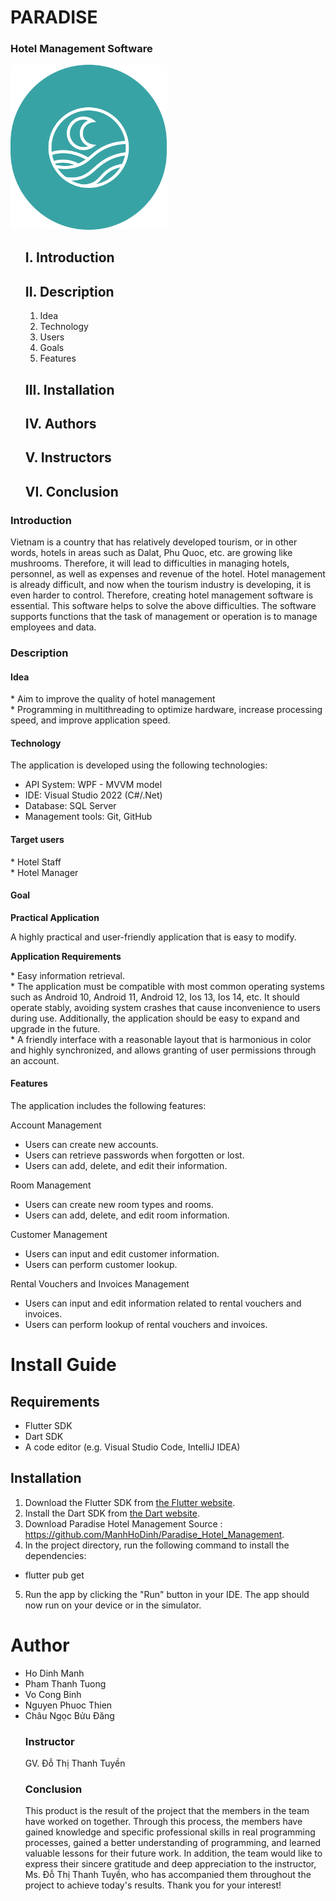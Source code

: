 <div id="top">
</div>
<h1>PARADISE</h1>
<h3>Hotel Management Software</h3>
<!-- PARADISE -->
<a style="text-decoration: none;" href="#Top">
    <img src="./assets/images/logo_app.png" alt="Logo Spotify" width="250"/>
</a>
<!-- Table of Contents -->
<ul id="nav">

<a style="text-decoration: none;" href="#MoDau">
    <h2>I. Introduction</h2>
</a>


<a style="text-decoration: none;" href="#MoTa">
    <h2>II. Description</h2>
</a>

<ol id="sub_nav">
    <li><a style="text-decoration: none;" href="#yTuong">Idea</a></li>
    <li><a style="text-decoration: none;" href="#congNghe">Technology</a></li>
    <li><a style="text-decoration: none;" href="#doiTuongSuDung">Users</a></li>
    <li><a style="text-decoration: none;" href="#mucTieu">Goals</a></li>
    <li><a style="text-decoration: none;" href="#tinhNang">Features</a></li>
</ol>


<a style="text-decoration: none;" href="#caiDat">
    <h2>III. Installation</h2>
</a>


<a style="text-decoration: none;" href="#tacGia">
    <h2>IV. Authors</h2>
</a>



<a style="text-decoration: none;" href="#nguoiHuongDan">
    <h2>V. Instructors</h2>
</a>



<a style="text-decoration: none;" href="#tongKet">
    <h2>VI. Conclusion</h2>
</a>
</ul>
<!-- Introduction  -->
<div id="MoDau">
    <h3>Introduction</h3>
    <p id="description">
        Vietnam is a country that has relatively developed tourism, or in other words, hotels in areas such as Dalat, Phu Quoc, etc. are growing like mushrooms. Therefore, it will lead to difficulties in managing hotels, personnel, as well as expenses and revenue of the hotel. Hotel management is already difficult, and now when the tourism industry is developing, it is even harder to control. Therefore, creating hotel management software is essential. This software helps to solve the above difficulties. The software supports functions that the task of management or operation is to manage employees and data.
    </p>
</div>
<!-- Description  -->
<div id="MoTa">
    <h3>Description</h3>
  
<div id="yTuong">
    <h4>Idea</h4>
    <p>* Aim to improve the quality of hotel management
        <br>
        * Programming in multithreading to optimize hardware, increase processing speed, and improve application speed.
      </p>
</div>

<div id="congNghe">
        <h4>Technology</h4>

<p>The application is developed using the following technologies:</p>

<ul>
    <li>API System: WPF - MVVM model</li>
    <li>IDE: Visual Studio 2022 (C#/.Net)</li>
    <li>Database: SQL Server</li>
    <li>Management tools: Git, GitHub</li>
</ul>


  
</div>
<div id="doiTuongSuDung">
    <h4>Target users</h4>

   <p>* Hotel Staff <br>
    * Hotel Manager
    
</div>
<div id="mucTieu">
    <h4>Goal</h4>

   <strong>
    Practical Application
</strong>
<p>A highly practical and user-friendly application that is easy to modify.</p>
<strong>Application Requirements</strong>

<p>
    * Easy information retrieval. <br>
    * The application must be compatible with most common operating systems such as Android 10, Android 11, Android 12, Ios 13, Ios 14, etc. It should operate stably, avoiding system crashes that cause inconvenience to users
    during use. Additionally, the application should be easy to expand and upgrade in the future. <br>
    * A friendly interface with a reasonable layout that is harmonious in color and highly synchronized, and allows
    granting of user permissions through an account.
</p>
  
</div>
<div id="tinhNang">
    <h4>Features</h4>

The application includes the following features:
    
Account Management
* Users can create new accounts.
* Users can retrieve passwords when forgotten or lost.
* Users can add, delete, and edit their information.
    
Room Management  
* Users can create new room types and rooms.
* Users can add, delete, and edit room information.
    
Customer Management 
* Users can input and edit customer information.
* Users can perform customer lookup.
    
Rental Vouchers and Invoices Management 
* Users can input and edit information related to rental vouchers and invoices.
* Users can perform lookup of rental vouchers and invoices.
</div>
</div>
<div id="caiDat">
  
# Install Guide
## Requirements

* Flutter SDK
* Dart SDK
* A code editor (e.g. Visual Studio Code, IntelliJ IDEA)

## Installation

1. Download the Flutter SDK from [the Flutter website](https://flutter.dev/sdk/).
2. Install the Dart SDK from [the Dart website](https://dart.dev/get-dart).
3. Download Paradise Hotel Management Source :  https://github.com/ManhHoDinh/Paradise_Hotel_Management.
4. In the project directory, run the following command to install the dependencies:

+ flutter pub get
5. Run the app by clicking the "Run" button in your IDE.
The app should now run on your device or in the simulator.
# Author

<div id="tacGia">

<ul>
    <li><a style="text-decoration: none;" href="https://github.com/ManhHoDinh">Ho Dinh Manh</a></li>
    <li><a style="text-decoration: none;" href="https://github.com/TuongPhamCT">Pham Thanh Tuong </a></li>
    <li><a style="text-decoration: none;" href="https://github.com/vocongbinh">Vo Cong Binh</a></li>
    <li><a style="text-decoration: none;" href="https://github.com/thienenpi">Nguyen Phuoc Thien</a></li>
    <li><a style="text-decoration: none;" href="https://github.com/buubuu203">Châu Ngọc Bửu Đăng</a></li>
</
   </div>
  
  <!-- Instructor -->
<div id="nguoiHuongDan">
   <h3>Instructor</h3>GV. Đỗ Thị Thanh Tuyền
</div>
<!-- Summary -->
<div id="tongKet">
    <h3>Conclusion</h3>
    <p>
        This product is the result of the project that the members in the team have worked on together. Through this process, the members have gained knowledge and specific professional skills in real programming processes, gained a better understanding of programming, and learned valuable lessons for their future work.
    In addition, the team would like to express their sincere gratitude and deep appreciation to the instructor, Ms. Đỗ Thị Thanh Tuyền, who has accompanied them throughout the project to achieve today's results.
    Thank you for your interest!


</div>
</div>
</div>

